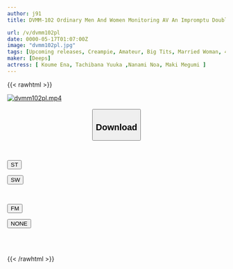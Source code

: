 ```yaml
---
author: j91
title: DVMM-102 Ordinary Men And Women Monitoring AV An Impromptu Double Affair Plan During A Family Trip. A Big-breasted Wife Shares A Bath With A Big-cocked Man She Meets For The First Time, Wearing Only A Towel! 3 Even Though She Is Embarrassed By The Big Dick That Quickly Erects During The Extreme Mission, Her Pussy Can't Stop Gushing With Anticipation! Continuous Ejaculation Sex With Bare Raw Sex And Lascivious Nature...

url: /v/dvmm102pl
date: 0000-05-17T01:07:00Z
image: "dvmm102pl.jpg"
tags: [Upcoming releases, Creampie, Amateur, Big Tits, Married Woman, 4HR+, Cuckold	]
maker: [Deeps]
actress: [ Koume Ena, Tachibana Yuuka ,Nanami Noa, Maki Megumi ]
---
```



{{< rawhtml >}}

<div class="video" data-videoid="pending_link.html">
    <a href="javascript:;">
        <img src="/v/dvmm102pl/dvmm102pl.jpg" width="WIDTH" height="HEIGHT" alt="dvmm102pl.mp4" loading="lazy">
    </a>
</div>

<script type="text/javascript" src="https://j91.asia/asset/on-demand-pend.js"></script>

<br>
  <link rel="stylesheet" href="https://j91.asia/asset/bs5.css">
  
  <center>
  <button class="btn btn-primary" type="button" data-bs-toggle="collapse" data-bs-target=".multi-collapse" aria-expanded="false" aria-controls="multiCollapseExample1 multiCollapseExample2"><h2>Download</h2></button></center>
</p>
<div class="row">
  <div class="col">
    <div class="collapse multi-collapse" id="multiCollapseExample1">
      <div class="card card-body">
	      	      <br>
<div class="buttons">  
<p><a href="https://j91.asia/pending_link.html" target="_blank"><button class="btn-hover color-3"><i class="fa fa-download"></i> ST</button></a></p>
<p><a href="https://j91.asia/pending_link.html" target="_blank"><button class="btn-hover color-2"><i class="fa fa-download"></i> SW</button></a></p></div>
    </div>
  </div>
</div>
  <div class="col">
    <div class="collapse multi-collapse" id="multiCollapseExample2">
      <div class="card card-body">
	      <br>
<div class="buttons">
<p><a href="https://j91.asia/pending_link.html"><button class="btn-hover color-8"><i class="fa fa-download"></i> FM</button></a></p>
<p><a href="javascript:;"><button class="btn-hover color-9"><i class="fa fa-download"></i> NONE</button></a></p></div>
<br><br>
      </div>
    </div>
  </div>
</div>

{{< /rawhtml >}}